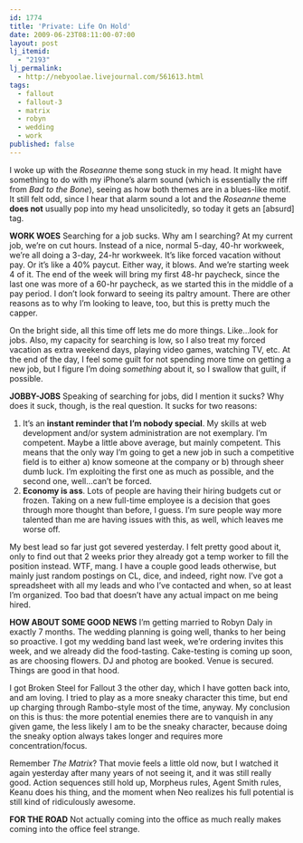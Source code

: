 ```yaml
---
id: 1774
title: 'Private: Life On Hold'
date: 2009-06-23T08:11:00-07:00
layout: post
lj_itemid:
  - "2193"
lj_permalink:
  - http://nebyoolae.livejournal.com/561613.html
tags:
  - fallout
  - fallout-3
  - matrix
  - robyn
  - wedding
  - work
published: false
---
```


I woke up with the _Roseanne_ theme song stuck in my head. It might have something to do with my iPhone&#8217;s alarm sound (which is essentially the riff from _Bad to the Bone_), seeing as how both themes are in a blues-like motif. It still felt odd, since I hear that alarm sound a lot and the _Roseanne_ theme **does not** usually pop into my head unsolicitedly, so today it gets an [absurd] tag.

<!--more-->

**WORK WOES**
Searching for a job sucks. Why am I searching? At my current job, we&#8217;re on cut hours. Instead of a nice, normal 5-day, 40-hr workweek, we&#8217;re all doing a 3-day, 24-hr workweek. It&#8217;s like forced vacation without pay. Or it&#8217;s like a 40% paycut. Either way, it blows. And we&#8217;re starting week 4 of it. The end of the week will bring my first 48-hr paycheck, since the last one was more of a 60-hr paycheck, as we started this in the middle of a pay period. I don&#8217;t look forward to seeing its paltry amount. There are other reasons as to why I&#8217;m looking to leave, too, but this is pretty much the capper.

On the bright side, all this time off lets me do more things. Like&#8230;look for jobs. Also, my capacity for searching is low, so I also treat my forced vacation as extra weekend days, playing video games, watching TV, etc. At the end of the day, I feel some guilt for not spending more time on getting a new job, but I figure I&#8217;m doing _something_ about it, so I swallow that guilt, if possible.

**JOBBY-JOBS**
Speaking of searching for jobs, did I mention it sucks? Why does it suck, though, is the real question. It sucks for two reasons:

  1. It&#8217;s an **instant reminder that I&#8217;m nobody special**. My skills at web development and/or system administration are not exemplary. I&#8217;m competent. Maybe a little above average, but mainly competent. This means that the only way I&#8217;m going to get a new job in such a competitive field is to either a) know someone at the company or b) through sheer dumb luck. I&#8217;m exploiting the first one as much as possible, and the second one, well&#8230;can&#8217;t be forced.
  2. **Economy is ass**. Lots of people are having their hiring budgets cut or frozen. Taking on a new full-time employee is a decision that goes through more thought than before, I guess. I&#8217;m sure people way more talented than me are having issues with this, as well, which leaves me worse off.

My best lead so far just got severed yesterday. I felt pretty good about it, only to find out that 2 weeks prior they already got a temp worker to fill the position instead. WTF, mang. I have a couple good leads otherwise, but mainly just random postings on CL, dice, and indeed, right now. I&#8217;ve got a spreadsheet with all my leads and who I&#8217;ve contacted and when, so at least I&#8217;m organized. Too bad that doesn&#8217;t have any actual impact on me being hired.

**HOW ABOUT SOME GOOD NEWS**
I&#8217;m getting married to Robyn Daly in exactly 7 months. The wedding planning is going well, thanks to her being so proactive. I got my wedding band last week, we&#8217;re ordering invites this week, and we already did the food-tasting. Cake-testing is coming up soon, as are choosing flowers. DJ and photog are booked. Venue is secured. Things are good in that hood.

I got Broken Steel for Fallout 3 the other day, which I have gotten back into, and am loving. I tried to play as a more sneaky character this time, but end up charging through Rambo-style most of the time, anyway. My conclusion on this is thus: the more potential enemies there are to vanquish in any given game, the less likely I am to be the sneaky character, because doing the sneaky option always takes longer and requires more concentration/focus.

Remember _The Matrix_? That movie feels a little old now, but I watched it again yesterday after many years of not seeing it, and it was still really good. Action sequences still hold up, Morpheus rules, Agent Smith rules, Keanu does his thing, and the moment when Neo realizes his full potential is still kind of ridiculously awesome.

**FOR THE ROAD**
Not actually coming into the office as much really makes coming into the office feel strange.
